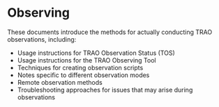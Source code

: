 # Observing

These documents introduce the methods for actually conducting TRAO observations, including:

- Usage instructions for TRAO Observation Status (TOS)
- Usage instructions for the TRAO Observing Tool
- Techniques for creating observation scripts
- Notes specific to different observation modes
- Remote observation methods
- Troubleshooting approaches for issues that may arise during observations
